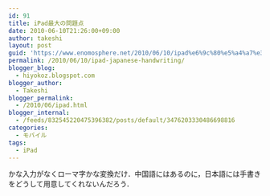 ```yaml
---
id: 91
title: iPad最大の問題点
date: 2010-06-10T21:26:00+09:00
author: takeshi
layout: post
guid: 'https://www.enomosphere.net/2010/06/10/ipad%e6%9c%80%e5%a4%a7%e3%81%ae%e5%95%8f%e9%a1%8c%e7%82%b9/'
permalink: /2010/06/10/ipad-japanese-handwriting/
blogger_blog:
  - hiyokoz.blogspot.com
blogger_author:
  - Takeshi
blogger_permalink:
  - /2010/06/ipad.html
blogger_internal:
  - /feeds/832545220475396382/posts/default/3476203330486698816
categories:
  - モバイル
tags:
  - iPad
---
```

かな入力がなくローマ字かな変換だけ．中国語にはあるのに，日本語には手書きをどうして用意してくれないんだろう．
